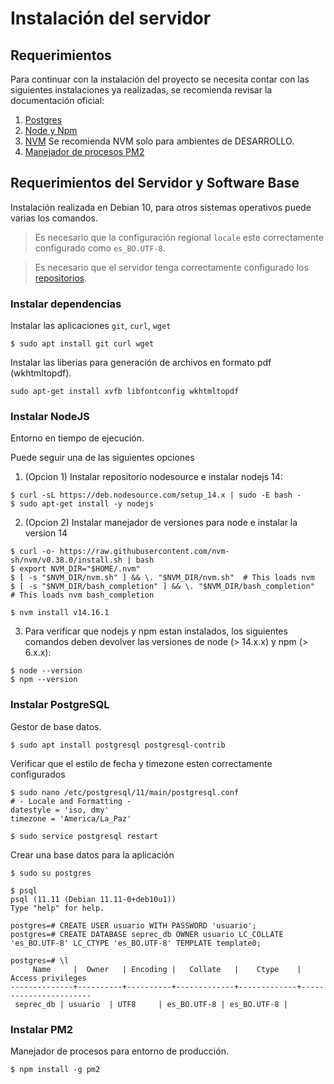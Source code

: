 # Instalación del servidor

## Requerimientos

Para continuar con la instalación del proyecto se necesita contar con las siguientes instalaciones ya realizadas, se recomienda revisar la documentación oficial:

1. [Postgres](https://www.postgresql.org/download/linux/debian/)
2. [Node y Npm](https://github.com/nodesource/distributions/blob/master/README.md)
3. [NVM](https://github.com/nvm-sh/nvm) Se recomienda NVM solo para ambientes de DESARROLLO.
4. [Manejador de procesos PM2](https://pm2.keymetrics.io/docs/usage/pm2-doc-single-page/)

## Requerimientos del Servidor y Software Base

Instalación realizada en Debian 10, para otros sistemas operativos puede varias los comandos.

> Es necesario que la configuración regional `locale` este correctamente configurado como `es_BO.UTF-8`.

> Es necesario que el servidor tenga correctamente configurado los [repositorios](http://repositorio.agetic.gob.bo/).

### Instalar dependencias

Instalar las aplicaciones `git`, `curl`, `wget`

```
$ sudo apt install git curl wget
```

Instalar las liberias para generación de archivos en formato pdf (wkhtmltopdf).

```
sudo apt-get install xvfb libfontconfig wkhtmltopdf
```


### Instalar NodeJS

Entorno en tiempo de ejecución.

Puede seguir una de las siguientes opciones

1. (Opcion 1) Instalar repositorio nodesource e instalar nodejs 14:

```
$ curl -sL https://deb.nodesource.com/setup_14.x | sudo -E bash -
$ sudo apt-get install -y nodejs
```

2. (Opcion 2) Instalar manejador de versiones para node e instalar la version 14

```
$ curl -o- https://raw.githubusercontent.com/nvm-sh/nvm/v0.38.0/install.sh | bash
$ export NVM_DIR="$HOME/.nvm"
$ [ -s "$NVM_DIR/nvm.sh" ] && \. "$NVM_DIR/nvm.sh"  # This loads nvm
$ [ -s "$NVM_DIR/bash_completion" ] && \. "$NVM_DIR/bash_completion"  # This loads nvm bash_completion
```

```
$ nvm install v14.16.1
```

3. Para verificar que nodejs y npm estan instalados, los siguientes comandos deben devolver las versiones de node (> 14.x.x) y npm (> 6.x.x):

```
$ node --version
$ npm --version
```

### Instalar PostgreSQL

Gestor de base datos.

```
$ sudo apt install postgresql postgresql-contrib
```

Verificar que el estilo de fecha y timezone esten correctamente configurados

```
$ sudo nano /etc/postgresql/11/main/postgresql.conf
# - Locale and Formatting -
datestyle = 'iso, dmy'
timezone = 'America/La_Paz'

$ sudo service postgresql restart
```

Crear una base datos para la aplicación

```
$ sudo su postgres

$ psql
psql (11.11 (Debian 11.11-0+deb10u1))
Type "help" for help.

postgres=# CREATE USER usuario WITH PASSWORD 'usuario';
postgres=# CREATE DATABASE seprec_db OWNER usuario LC_COLLATE 'es_BO.UTF-8' LC_CTYPE 'es_BO.UTF-8' TEMPLATE template0;

postgres=# \l
     Name     |  Owner   | Encoding |   Collate   |    Ctype    |   Access privileges
--------------+----------+----------+-------------+-------------+-----------------------
 seprec_db | usuario  | UTF8     | es_BO.UTF-8 | es_BO.UTF-8 |

```

### Instalar PM2

Manejador de procesos para entorno de producción.

```
$ npm install -g pm2
```


